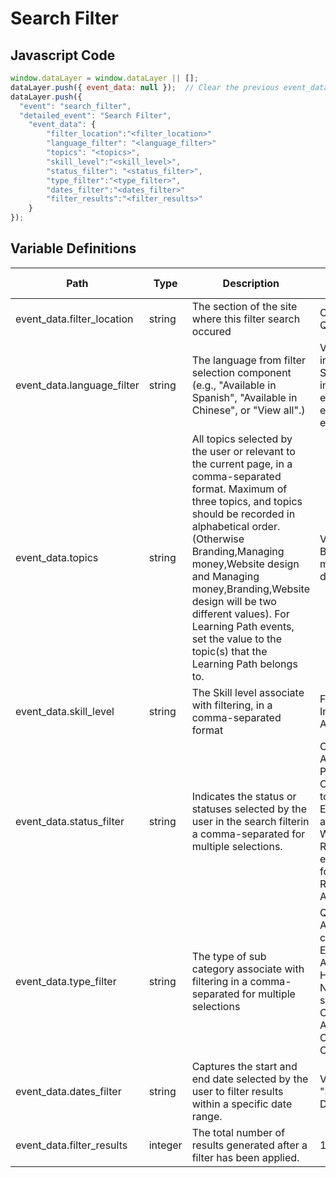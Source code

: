 # Search Filter

### 

## Javascript Code
```js
window.dataLayer = window.dataLayer || [];
dataLayer.push({ event_data: null });  // Clear the previous event_data object.
dataLayer.push({
  "event": "search_filter",
  "detailed_event": "Search Filter",
    "event_data": {
        "filter_location":"<filter_location>"
        "language_filter": "<language_filter>"
        "topics": "<topics>",
        "skill_level":"<skill_level>",
        "status_filter": "<status_filter>",
        "type_filter":"<type_filter>",
        "dates_filter":"<dates_filter>"
        "filter_results":"<filter_results>"
    }
});
```

## Variable Definitions

|Path|Type|Description|Example|Pattern|Min Length|Max Length|Minimum|Maximum|Multiple Of|
| --- | --- | --- | --- | --- | --- | --- | --- | --- | --- |
|event_data.filter_location|string|The section of the site where this filter search occured |Course, Events, Quick Tips|||||||
|event_data.language_filter|string|The language from filter selection component (e.g., "Available in Spanish", "Available in Chinese", or "View all".)| View All, Available in Spanish,Available in Chinese, English events, Spanish events, Bilingual events|||||||
|event_data.topics|string|All topics selected by the user or relevant to the current page, in a comma-separated format. Maximum of three topics, and topics should be recorded in alphabetical order. \(Otherwise Branding,Managing money,Website design and Managing money,Branding,Website design will be two different values\). For Learning Path events, set the value to the topic\(s\) that the Learning Path belongs to.|View All, Branding,Managing money,Website design|||||||
|event_data.skill_level|string| The Skill level associate with filtering, in a comma-separated format |Foundational, Intermediate, View All|||||||
|event_data.status_filter|string| Indicates the status or statuses selected by the user in the search filterin a comma-separated for multiple selections. |Courses:View All,Not Started, In Progress, Completed, Added to favorites Events:View all,Seats available, Waitlist available, Registered for event, On waitlist for event, Recorded events, Added to favorites|||||||
|event_data.type_filter|string|The type of sub category associate with filtering in a comma-separated for multiple selections|Quick Tips:View All Articles, Audio clips , Videos. Events:View All, Ask the experts, Hands-on help, Networking sessions Courses:View All,Standard Courses, Mini Courses|||||||
|event_data.dates_filter|string| Captures the start and end date selected by the user to filter results within a specific date range.|Value formated as: "Start Date - End Date", View all|||||||
|event_data.filter_results|integer| The total number of results generated after a filter has been applied. |1,5,10,20,0|||||||